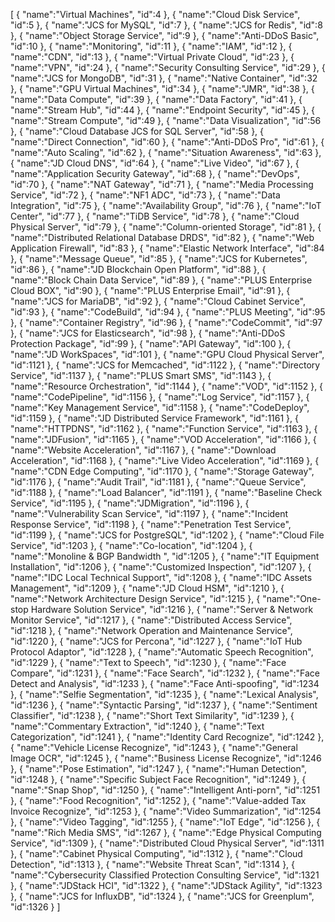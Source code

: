 [
	{
		"name":"Virtual Machines",
		"id":4
	},
	{
		"name":"Cloud Disk Service",
		"id":5
	},
	{
		"name":"JCS for  MySQL",
		"id":7
	},
	{
		"name":"JCS for Redis",
		"id":8
	},
	{
		"name":"Object Storage Service",
		"id":9
	},
	{
		"name":"Anti-DDoS Basic",
		"id":10
	},
	{
		"name":"Monitoring",
		"id":11
	},
	{
		"name":"IAM",
		"id":12
	},
	{
		"name":"CDN",
		"id":13
	},
	{
		"name":"Virtual Private Cloud",
		"id":23
	},
	{
		"name":"VPN",
		"id":24
	},
	{
		"name":"Security Consulting Service",
		"id":29
	},
	{
		"name":"JCS for MongoDB",
		"id":31
	},
	{
		"name":"Native Container",
		"id":32
	},
	{
		"name":"GPU Virtual Machines",
		"id":34
	},
	{
		"name":"JMR",
		"id":38
	},
	{
		"name":"Data Compute",
		"id":39
	},
	{
		"name":"Data Factory",
		"id":41
	},
	{
		"name":"Stream Hub",
		"id":44
	},
	{
		"name":"Endpoint Security",
		"id":45
	},
	{
		"name":"Stream Compute",
		"id":49
	},
	{
		"name":"Data Visualization",
		"id":56
	},
	{
		"name":"Cloud Database JCS for SQL Server",
		"id":58
	},
	{
		"name":"Direct Connection",
		"id":60
	},
	{
		"name":"Anti-DDoS Pro",
		"id":61
	},
	{
		"name":"Auto Scaling",
		"id":62
	},
	{
		"name":"Situation Awareness",
		"id":63
	},
	{
		"name":"JD Cloud DNS",
		"id":64
	},
	{
		"name":"Live Video",
		"id":67
	},
	{
		"name":"Application Security Gateway",
		"id":68
	},
	{
		"name":"DevOps",
		"id":70
	},
	{
		"name":"NAT Gateway",
		"id":71
	},
	{
		"name":"Media Processing Service",
		"id":72
	},
	{
		"name":"NF1 ADC",
		"id":73
	},
	{
		"name":"Data Integration",
		"id":75
	},
	{
		"name":"Availability Group",
		"id":76
	},
	{
		"name":"IoT Center",
		"id":77
	},
	{
		"name":"TiDB Service",
		"id":78
	},
	{
		"name":"Cloud Physical Server",
		"id":79
	},
	{
		"name":"Column-oriented Storage",
		"id":81
	},
	{
		"name":"Distributed Relational Database DRDS",
		"id":82
	},
	{
		"name":"Web Application Firewall",
		"id":83
	},
	{
		"name":"Elastic Network Interface",
		"id":84
	},
	{
		"name":"Message Queue",
		"id":85
	},
	{
		"name":"JCS for Kubernetes",
		"id":86
	},
	{
		"name":"JD Blockchain Open Platform",
		"id":88
	},
	{
		"name":"Block Chain Data Service",
		"id":89
	},
	{
		"name":"PLUS Enterprise Cloud BOX",
		"id":90
	},
	{
		"name":"PLUS Enterprise Email",
		"id":91
	},
	{
		"name":"JCS for MariaDB",
		"id":92
	},
	{
		"name":"Cloud Cabinet Service",
		"id":93
	},
	{
		"name":"CodeBuild",
		"id":94
	},
	{
		"name":"PLUS Meeting",
		"id":95
	},
	{
		"name":"Container Registry",
		"id":96
	},
	{
		"name":"CodeCommit",
		"id":97
	},
	{
		"name":"JCS for Elasticsearch",
		"id":98
	},
	{
		"name":"Anti-DDoS Protection Package",
		"id":99
	},
	{
		"name":"API Gateway",
		"id":100
	},
	{
		"name":"JD WorkSpaces",
		"id":101
	},
	{
		"name":"GPU Cloud Physical Server",
		"id":1121
	},
	{
		"name":"JCS for Memcached",
		"id":1122
	},
	{
		"name":"Directory Service",
		"id":1137
	},
	{
		"name":"PLUS Smart SMS",
		"id":1143
	},
	{
		"name":"Resource Orchestration",
		"id":1144
	},
	{
		"name":"VOD",
		"id":1152
	},
	{
		"name":"CodePipeline",
		"id":1156
	},
	{
		"name":"Log Service",
		"id":1157
	},
	{
		"name":"Key Management Service",
		"id":1158
	},
	{
		"name":"CodeDeploy",
		"id":1159
	},
	{
		"name":"JD Distributed Service Framework",
		"id":1161
	},
	{
		"name":"HTTPDNS",
		"id":1162
	},
	{
		"name":"Function Service",
		"id":1163
	},
	{
		"name":"JDFusion",
		"id":1165
	},
	{
		"name":"VOD Acceleration",
		"id":1166
	},
	{
		"name":"Website Acceleration",
		"id":1167
	},
	{
		"name":"Download Acceleration",
		"id":1168
	},
	{
		"name":"Live Video Acceleration",
		"id":1169
	},
	{
		"name":"CDN Edge Computing",
		"id":1170
	},
	{
		"name":"Storage Gateway",
		"id":1176
	},
	{
		"name":"Audit Trail",
		"id":1181
	},
	{
		"name":"Queue Service",
		"id":1188
	},
	{
		"name":"Load Balancer",
		"id":1191
	},
	{
		"name":"Baseline Check Service",
		"id":1195
	},
	{
		"name":"JDMigration",
		"id":1196
	},
	{
		"name":"Vulnerability Scan Service",
		"id":1197
	},
	{
		"name":"Incident Response Service",
		"id":1198
	},
	{
		"name":"Penetration Test Service",
		"id":1199
	},
	{
		"name":"JCS for PostgreSQL",
		"id":1202
	},
	{
		"name":"Cloud File Service",
		"id":1203
	},
	{
		"name":"Co-location",
		"id":1204
	},
	{
		"name":"Monoline & BGP Bandwidth ",
		"id":1205
	},
	{
		"name":"IT Equipment Installation",
		"id":1206
	},
	{
		"name":"Customized Inspection",
		"id":1207
	},
	{
		"name":"IDC Local Technical Support",
		"id":1208
	},
	{
		"name":"IDC Assets Management",
		"id":1209
	},
	{
		"name":"JD Cloud HSM",
		"id":1210
	},
	{
		"name":"Network Architecture Design Service",
		"id":1215
	},
	{
		"name":"One-stop Hardware Solution Service",
		"id":1216
	},
	{
		"name":"Server & Network Monitor Service",
		"id":1217
	},
	{
		"name":"Distributed Access Service",
		"id":1218
	},
	{
		"name":"Network Operation and Maintenance Service",
		"id":1220
	},
	{
		"name":"JCS for Percona",
		"id":1227
	},
	{
		"name":"IoT Hub Protocol Adaptor",
		"id":1228
	},
	{
		"name":"Automatic Speech Recognition",
		"id":1229
	},
	{
		"name":"Text to Speech",
		"id":1230
	},
	{
		"name":"Face Compare",
		"id":1231
	},
	{
		"name":"Face Search",
		"id":1232
	},
	{
		"name":"Face Detect and Analysis",
		"id":1233
	},
	{
		"name":"Face Anti-spoofing",
		"id":1234
	},
	{
		"name":"Selfie Segmentation",
		"id":1235
	},
	{
		"name":"Lexical Analysis",
		"id":1236
	},
	{
		"name":"Syntactic Parsing",
		"id":1237
	},
	{
		"name":"Sentiment Classifier",
		"id":1238
	},
	{
		"name":"Short Text Similarity",
		"id":1239
	},
	{
		"name":"Commentary Extraction",
		"id":1240
	},
	{
		"name":"Text Categorization",
		"id":1241
	},
	{
		"name":"Identity Card Recognize",
		"id":1242
	},
	{
		"name":"Vehicle License Recognize",
		"id":1243
	},
	{
		"name":"General Image OCR",
		"id":1245
	},
	{
		"name":"Business License Recognize",
		"id":1246
	},
	{
		"name":"Pose Estimation",
		"id":1247
	},
	{
		"name":"Human Detection",
		"id":1248
	},
	{
		"name":"Specific Subject Face Recognition",
		"id":1249
	},
	{
		"name":"Snap Shop",
		"id":1250
	},
	{
		"name":"Intelligent Anti-porn",
		"id":1251
	},
	{
		"name":"Food Recognition",
		"id":1252
	},
	{
		"name":"Value-added Tax Invoice Recognize",
		"id":1253
	},
	{
		"name":"Video Summarization",
		"id":1254
	},
	{
		"name":"Video Tagging",
		"id":1255
	},
	{
		"name":"IoT Edge",
		"id":1256
	},
	{
		"name":"Rich Media SMS",
		"id":1267
	},
	{
		"name":"Edge Physical Computing Service",
		"id":1309
	},
	{
		"name":"Distributed Cloud Physical Server",
		"id":1311
	},
	{
		"name":"Cabinet Physical Computing",
		"id":1312
	},
	{
		"name":"Cloud Detection",
		"id":1313
	},
	{
		"name":"Website Threat Scan",
		"id":1314
	},
	{
		"name":"Cybersecurity Classified Protection Consulting Service",
		"id":1321
	},
	{
		"name":"JDStack HCI",
		"id":1322
	},
	{
		"name":"JDStack Agility",
		"id":1323
	},
	{
		"name":"JCS for InfluxDB",
		"id":1324
	},
	{
		"name":"JCS for Greenplum",
		"id":1326
	}
]